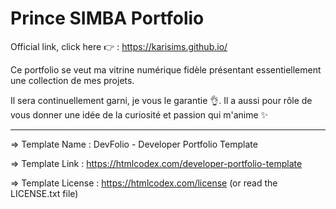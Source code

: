 # Prince SIMBA Portfolio

Official link, click here :point_right: : https://karisims.github.io/

Ce portfolio se veut ma vitrine numérique fidèle présentant essentiellement une collection de mes projets.

Il sera continuellement garni, je vous le garantie :ok_hand:. 
Il a aussi pour rôle de vous donner une idée de la curiosité et passion qui m'anime :sparkles:


-------------------------------------------------------------------------------------
  =>  Template Name    : DevFolio - Developer Portfolio Template

  =>  Template Link    : https://htmlcodex.com/developer-portfolio-template

  =>  Template License : https://htmlcodex.com/license (or read the LICENSE.txt file)